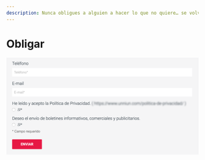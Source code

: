 ```yaml
---
description: Nunca obligues a alguien a hacer lo que no quiere… se volverá en tu contra
---
```


# Obligar

![No puedes obligarme a recibir tu spam :\(](../../.gitbook/assets/obligacion.png)

